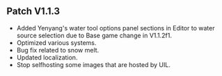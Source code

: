 ﻿## Patch V1.1.3
* Added Yenyang's water tool options panel sections in Editor to water source selection due to Base game change in V1.1.2f1.
* Optimized various systems.
* Bug fix related to snow melt.
* Updated localization.
* Stop selfhosting some images that are hosted by UIL.